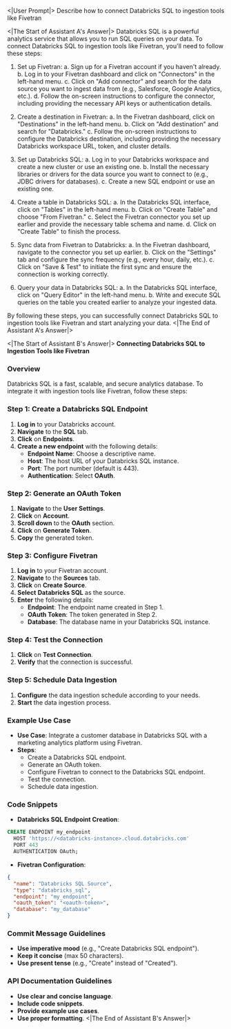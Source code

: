 <|User Prompt|>
Describe how to connect Databricks SQL to ingestion tools like Fivetran

<|The Start of Assistant A's Answer|>
Databricks SQL is a powerful analytics service that allows you to run SQL queries on your data. To connect Databricks SQL to ingestion tools like Fivetran, you'll need to follow these steps:

1. Set up Fivetran:
   a. Sign up for a Fivetran account if you haven't already.
   b. Log in to your Fivetran dashboard and click on "Connectors" in the left-hand menu.
   c. Click on "Add connector" and search for the data source you want to ingest data from (e.g., Salesforce, Google Analytics, etc.).
   d. Follow the on-screen instructions to configure the connector, including providing the necessary API keys or authentication details.

2. Create a destination in Fivetran:
   a. In the Fivetran dashboard, click on "Destinations" in the left-hand menu.
   b. Click on "Add destination" and search for "Databricks."
   c. Follow the on-screen instructions to configure the Databricks destination, including providing the necessary Databricks workspace URL, token, and cluster details.

3. Set up Databricks SQL:
   a. Log in to your Databricks workspace and create a new cluster or use an existing one.
   b. Install the necessary libraries or drivers for the data source you want to connect to (e.g., JDBC drivers for databases).
   c. Create a new SQL endpoint or use an existing one.

4. Create a table in Databricks SQL:
   a. In the Databricks SQL interface, click on "Tables" in the left-hand menu.
   b. Click on "Create Table" and choose "From Fivetran."
   c. Select the Fivetran connector you set up earlier and provide the necessary table schema and name.
   d. Click on "Create Table" to finish the process.

5. Sync data from Fivetran to Databricks:
   a. In the Fivetran dashboard, navigate to the connector you set up earlier.
   b. Click on the "Settings" tab and configure the sync frequency (e.g., every hour, daily, etc.).
   c. Click on "Save & Test" to initiate the first sync and ensure the connection is working correctly.

6. Query your data in Databricks SQL:
   a. In the Databricks SQL interface, click on "Query Editor" in the left-hand menu.
   b. Write and execute SQL queries on the table you created earlier to analyze your ingested data.

By following these steps, you can successfully connect Databricks SQL to ingestion tools like Fivetran and start analyzing your data.
<|The End of Assistant A's Answer|>

<|The Start of Assistant B's Answer|>
**Connecting Databricks SQL to Ingestion Tools like Fivetran**

### Overview

Databricks SQL is a fast, scalable, and secure analytics database. To integrate it with ingestion tools like Fivetran, follow these steps:

### Step 1: **Create a Databricks SQL Endpoint**

1. **Log in** to your Databricks account.
2. **Navigate** to the **SQL** tab.
3. **Click** on **Endpoints**.
4. **Create a new endpoint** with the following details:
   - **Endpoint Name**: Choose a descriptive name.
   - **Host**: The host URL of your Databricks SQL instance.
   - **Port**: The port number (default is 443).
   - **Authentication**: Select **OAuth**.

### Step 2: **Generate an OAuth Token**

1. **Navigate** to the **User Settings**.
2. **Click** on **Account**.
3. **Scroll down** to the **OAuth** section.
4. **Click** on **Generate Token**.
5. **Copy** the generated token.

### Step 3: **Configure Fivetran**

1. **Log in** to your Fivetran account.
2. **Navigate** to the **Sources** tab.
3. **Click** on **Create Source**.
4. **Select** **Databricks SQL** as the source.
5. **Enter** the following details:
   - **Endpoint**: The endpoint name created in Step 1.
   - **OAuth Token**: The token generated in Step 2.
   - **Database**: The database name in your Databricks SQL instance.

### Step 4: **Test the Connection**

1. **Click** on **Test Connection**.
2. **Verify** that the connection is successful.

### Step 5: **Schedule Data Ingestion**

1. **Configure** the data ingestion schedule according to your needs.
2. **Start** the data ingestion process.

### Example Use Case

- **Use Case**: Integrate a customer database in Databricks SQL with a marketing analytics platform using Fivetran.
- **Steps**:
  - Create a Databricks SQL endpoint.
  - Generate an OAuth token.
  - Configure Fivetran to connect to the Databricks SQL endpoint.
  - Test the connection.
  - Schedule data ingestion.

### Code Snippets

- **Databricks SQL Endpoint Creation**:
```sql
CREATE ENDPOINT my_endpoint
  HOST 'https://<databricks-instance>.cloud.databricks.com'
  PORT 443
  AUTHENTICATION OAuth;
```

- **Fivetran Configuration**:
```json
{
  "name": "Databricks SQL Source",
  "type": "databricks_sql",
  "endpoint": "my_endpoint",
  "oauth_token": "<oauth-token>",
  "database": "my_database"
}
```

### Commit Message Guidelines

- **Use imperative mood** (e.g., "Create Databricks SQL endpoint").
- **Keep it concise** (max 50 characters).
- **Use present tense** (e.g., "Create" instead of "Created").

### API Documentation Guidelines

- **Use clear and concise language**.
- **Include code snippets**.
- **Provide example use cases**.
- **Use proper formatting**.
<|The End of Assistant B's Answer|>